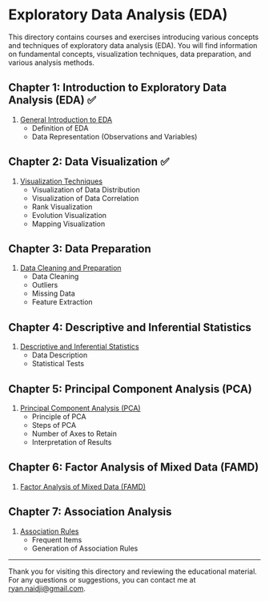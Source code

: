 # Exploratory Data Analysis (EDA)

This directory contains courses and exercises introducing various concepts and techniques of exploratory data analysis (EDA). You will find information on fundamental concepts, visualization techniques, data preparation, and various analysis methods.

## Chapter 1: Introduction to Exploratory Data Analysis (EDA) ✅

1. [General Introduction to EDA](./Chapter1_Introduction/01_Definition_of_EDA.md)
   - Definition of EDA
   - Data Representation (Observations and Variables)

## Chapter 2: Data Visualization ✅

1. [Visualization Techniques](./Chapter2_Data_Visualization/README.md)
   - Visualization of Data Distribution
   - Visualization of Data Correlation
   - Rank Visualization
   - Evolution Visualization
   - Mapping Visualization

## Chapter 3: Data Preparation

1. [Data Cleaning and Preparation](./Chapter3_Data_Preparation/01_Data_Cleaning_and_Preparation.md)
   - Data Cleaning
   - Outliers
   - Missing Data
   - Feature Extraction

## Chapter 4: Descriptive and Inferential Statistics

1. [Descriptive and Inferential Statistics](./Chapter4_Statistics/01_Descriptive_and_Inferential_Statistics.md)
   - Data Description
   - Statistical Tests

## Chapter 5: Principal Component Analysis (PCA)

1. [Principal Component Analysis (PCA)](./Chapter5_PCA/01_PCA.md)
   - Principle of PCA
   - Steps of PCA
   - Number of Axes to Retain
   - Interpretation of Results

## Chapter 6: Factor Analysis of Mixed Data (FAMD)

1. [Factor Analysis of Mixed Data (FAMD)](./Chapter6_FAMD/01_FAMD.md)

## Chapter 7: Association Analysis

1. [Association Rules](./Chapter7_Association_Rules/01_Association_Rules.md)
   - Frequent Items
   - Generation of Association Rules

---

Thank you for visiting this directory and reviewing the educational material. For any questions or suggestions, you can contact me at [ryan.naidji@gmail.com](mailto:ryan.naidji@gmail.com).

